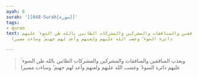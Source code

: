 ```yaml
---
ayah: 6
surah: '[[048-Surah|سورة]]'
tags:
- quran
text: ويعذب المنافقين والمنافقات والمشركين والمشركات الظانين بالله ظن السوء ۚ عليهم
  دائرة السوء ۖ وغضب الله عليهم ولعنهم وأعد لهم جهنم ۖ وساءت مصيرا

---
```

> ويعذب المنافقين والمنافقات والمشركين والمشركات الظانين بالله ظن السوء ۚ عليهم دائرة السوء ۖ وغضب الله عليهم ولعنهم وأعد لهم جهنم ۖ وساءت مصيرا
